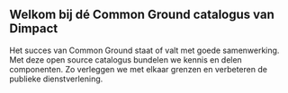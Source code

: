 ## Welkom bij dé Common Ground catalogus van Dimpact

Het succes van Common Ground staat of valt met goede samenwerking. Met deze open source catalogus bundelen we kennis en delen componenten. Zo verleggen we met elkaar grenzen en verbeteren de publieke dienstverlening.
